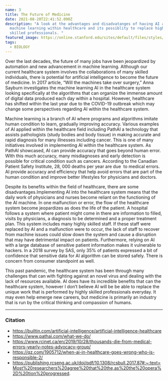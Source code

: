 ```yaml
---
name: 3
title: The Future of Medicine
date: 2021-08-20T22:41:52.090Z
description: "A look at the advantages and disadvatanges of having AI and
  machine learning within healthcare and its possiblity to replace highly
  skilled professionals. "
featured_image: https://online.stanford.edu/sites/default/files/styles/figure_default/public/2020-08/artificial-intelligence-in-healthcare-MAIN.jpg?itok=CFkrao5e
tags:
  - BIOLOGY
---
```



Over the last decades, the future of many jobs have been jeopardized by automation and new advancement in machine learning. Although our current healthcare system involves the collaborations of many skilled individuals, there is potential for artificial intelligence to become the future of medicine. In 2017 article, “Will the machines take over surgery,” Anna Sayburn investigates the machine learning AI in the healthcare system looking specifically at the algorithms that can organize the immense amount of digital data produced each day within a hospital. However, healthcare has shifted within the last year due to the COVID-19 outbreak which may change some perspectives regarding AI within the healthcare system. 

Machine learning is a branch of AI where programs and algorithms imitate human condition to learn, gradually improving accuracy. Various examples of AI applied within the healthcare field including PathAI a technology that assists pathologists (study bodies and body tissue) in making accurate and rapid diagnosis for many illnesses including cancer. This is one of many initiatives involved in implementing AI within the healthcare system. As PathAI showcased, AI can provide accuracy that goes beyond human error. WIth this much accuracy, many misdiagnoses and early detection is possible for critical condition such as cancers. According to the Canadian Patient Safety Institute, 28, 000 deaths per year are due  to medical errors. AI provide accuracy and efficiency that help avoid errors that are part of the human condition and improve better lifestyles for physicians and doctors. 

Despite its benefits within the field of healthcare, there are some disadvantages.Implementing AI into the healthcare system means that the daily work of physicians and nurses become reliant on the functioning of the AI machine. In one malfunction or error, the flow of the healthcare system become jeopardizes as does the life of the patient. A hospital follows a system where patient might come in there are information to filled, visits by physicians, a diagnosis to be determined and a proper treatment plan. This system includes many highly skilled staff. If these staff were replaced by AI and a malfunction were to occur, the lack of staff to recover from machine issues could slow down the system and cause a disruption that may have detrimental impact on patients. Furthermore, relying on AI with a large database of sensitive patient information makes it vulnerable to hackers. In a 2018 survey by SAS, only 35% of patients expressed a bit of confidence that sensitive data for AI algorithm can be stored safely. There is concern from consumer standpoint as well. 

This past pandemic, the healthcare system has been through many challenges that can with fighting against an novel virus and dealing with the lack of resources available. AI does have its incredible benefits that can the healthcare system, however I don’t believe AI will be be able to replace the unique work that is performed by highly skilled professionals everyday. It may even help emerge new careers, but medicine is primarily an industry that is run by the critical thinking and compassion of humans. 

- - -

### Citation

* https://builtin.com/artificial-intelligence/artificial-intelligence-healthcare 
* https://www.pathai.com/what-we-do/
* https://www.rcinet.ca/en/2019/10/28/thousands-die-from-medical-errors-yearly-notes-advocacy-group/
* https://qz.com/1905712/when-ai-in-healthcare-goes-wrong-who-is-responsible-2/
* https://publishing.rcseng.ac.uk/doi/pdf/10.1308/rcsbull.2017.87#:~:text=Most%20researchers%20agree%20that%20the,as%20the%20opera%2D%20tion%20progressed.